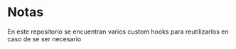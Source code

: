 # Notas

En este repositorio se encuentran varios custom hooks para reutilizarlos en caso de se ser necesario